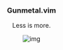 <h3 align="center">Gunmetal.vim</h3>
<p align="center">Less is more.</p>


<p align ="center"

![img](https://i.postimg.cc/c159jsmF/image.png)

</p>
